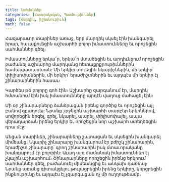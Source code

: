 ```yaml
---
title: Սահմաններ
categories: [Հասարակական, Պատմութիւններ]
tags: [մարդիկ, իշխանութիւն]
math: false
---
```


Հազարաւոր տարիներ առաջ, երբ մարդիկ սկսել էին խանգարել իրար, հաւաքուեցին աշխարհի բոլոր իմաստունները եւ որոշեցին սահմաններ գծել։

Իմաստունները երկա՜ր, երկա՜ր մտածեցին եւ արդիւնքում որոշեցին բաժանել աշխարհը մարդկանց հետաքրքրութիւններին համապատասխան։ Մի երկիր տուեցին նկարիչներին, մի երկիր՝ փիլիսոփաներին, մի երկիր՝ երաժիշտներին եւ այդպէս մի երկիր էլ շինարարներին հասաւ։

Կարծես թե բոլորը գոհ էին։ Աշխարհը զարգանում էր, մարդիկ հմտանում էին իսկ իմաստունները արդէն վաղուց մահացել էին։

Մի օր շինարարները ձանձրացան իրենց գործից եւ որոշեցին այլ բանով զբաղուել։ Նրանք շրջեցին աշխարհի տարբեր երկրներով, սովորեցին երգել, գրել, նկարել, պարել, փիլիսոփայել, ապա վերադարձան իրենց երկիր եւ որոշեցին նոր աշխարհ ստեղծեցին դրա մէջ։

Անցան տարիներ, շինարարները շատացան եւ սկսեցին խանգարել միմեանց։ Նկարիչ շինարարը խանգարում էր բժիշկ շինարարին, երաժիշտ շինարարը՝ գրող շինարարին իսկ մտաւորականը խանգարում էր բոլորին։ Աւաղ այդ ժամանակ իմաստուններ էլ չկային աշխարհում։ Շինարարները որոշեցին իրենց երկրում սահմաններ գծել, բաժանուել միմեանցից եւ անկախ դառնալ։ Նրանք առանց գիտակցելու թուլացրեցին իրենց երկիրը, կորցրեցին ինքնութիւնը եւ այդպէս էլ չզարգացան ոչ մի ուղղութեամբ։
